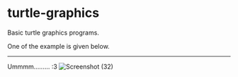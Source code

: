 
# turtle-graphics

Basic turtle graphics programs. 

One of the example is given below.

***

Ummmm......... :3 
![Screenshot (32)](https://user-images.githubusercontent.com/55054089/124822148-293a4700-df8d-11eb-90f8-64356cbbf25c.png)
